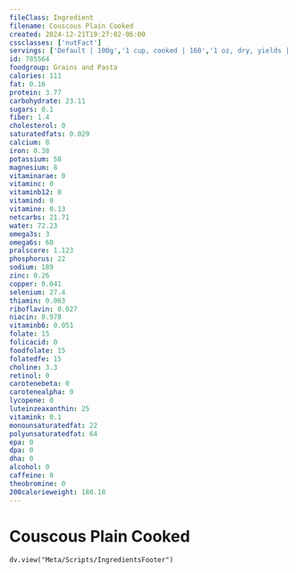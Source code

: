 ```yaml
---
fileClass: Ingredient
filename: Couscous Plain Cooked
created: 2024-12-21T19:27:02-06:00
cssclasses: ['nutFact']
servings: ['Default | 100g','1 cup, cooked | 160','1 oz, dry, yields | 90']
id: 785564
foodgroup: Grains and Pasta
calories: 111
fat: 0.16
protein: 3.77
carbohydrate: 23.11
sugars: 0.1
fiber: 1.4
cholesterol: 0
saturatedfats: 0.029
calcium: 8
iron: 0.38
potassium: 58
magnesium: 8
vitaminarae: 0
vitaminc: 0
vitaminb12: 0
vitamind: 0
vitamine: 0.13
netcarbs: 21.71
water: 72.23
omega3s: 3
omega6s: 60
pralscore: 1.123
phosphorus: 22
sodium: 189
zinc: 0.26
copper: 0.041
selenium: 27.4
thiamin: 0.063
riboflavin: 0.027
niacin: 0.978
vitaminb6: 0.051
folate: 15
folicacid: 0
foodfolate: 15
folatedfe: 15
choline: 3.3
retinol: 0
carotenebeta: 0
carotenealpha: 0
lycopene: 0
luteinzeaxanthin: 25
vitamink: 0.1
monounsaturatedfat: 22
polyunsaturatedfat: 64
epa: 0
dpa: 0
dha: 0
alcohol: 0
caffeine: 0
theobromine: 0
200calorieweight: 180.18
---
```


# Couscous Plain Cooked

```dataviewjs
dv.view("Meta/Scripts/IngredientsFooter")
```